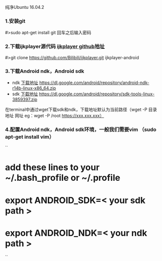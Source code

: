 纯净Ubuntu 16.04.2

### 1.安装git
#>sudo apt-get install git 回车之后输入密码

### 2.下载ijkplayer源代码  [ijkplayer github地址](https://github.com/Bilibili/ijkplayer)
#>git clone https://github.com/Bilibili/ijkplayer.git ijkplayer-android

### 3.下载Android ndk，Android sdk
* ndk [下载地址](https://dl.google.com/android/repository/android-ndk-r14b-linux-x86_64.zip)
https://dl.google.com/android/repository/android-ndk-r14b-linux-x86_64.zip
* sdk [下载地址](https://dl.google.com/android/repository/sdk-tools-linux-3859397.zip)
https://dl.google.com/android/repository/sdk-tools-linux-3859397.zip

在terminal中通过wget下载sdk和ndk，下载地址默认为当前路径（wget -P 目录地址 网址 eg：wget -P /root https://xxx.xxx.xxx）

### 4.配置Android ndk，Android sdk环境，一般我们需要vim （sudo apt-get install vim）
``
# add these lines to your ~/.bash_profile or ~/.profile
# export ANDROID_SDK=< your sdk path >
# export ANDROID_NDK=< your ndk path >
``



